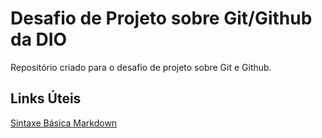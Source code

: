 # Desafio de Projeto sobre Git/Github da DIO
Repositório criado para o desafio de projeto sobre Git e Github.

## Links Úteis
[Sintaxe Básica Markdown](https://www.markdownguide.org/basic-syntax/)
